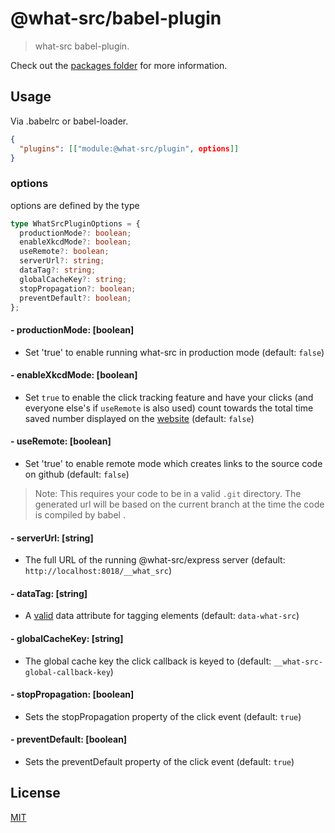 
# @what-src/babel-plugin

> what-src babel-plugin.

Check out the [packages folder](https://github.com/duroktar/what-src/tree/master/packages) for more information.

## Usage

Via .babelrc or babel-loader.
```json
{
  "plugins": [["module:@what-src/plugin", options]]
}
```

### options

options are defined by the type

```ts
type WhatSrcPluginOptions = {
  productionMode?: boolean;
  enableXkcdMode?: boolean;
  useRemote?: boolean;
  serverUrl?: string;
  dataTag?: string;
  globalCacheKey?: string;
  stopPropagation?: boolean;
  preventDefault?: boolean;
};
```

#### - productionMode: [boolean]
  - Set 'true' to enable running what-src in production mode (default: `false`)
#### - enableXkcdMode: [boolean]
  - Set `true` to enable the click tracking feature and have your clicks (and
    everyone else's if `useRemote` is also used) count towards the total time
    saved number displayed on the [website](https://duroktar.github.io/what-src/)
    (default: `false`)
#### - useRemote: [boolean]
  - Set 'true' to enable remote mode which creates links to the source code on github (default: `false`)
  > Note: This requires your code to be in a valid `.git` directory. The generated
  > url will be based on the current branch at the time the code is compiled by
  > babel .
#### - serverUrl: [string]
  - The full URL of the running @what-src/express server (default: `http://localhost:8018/__what_src`)
#### - dataTag: [string]
  - A [valid](https://developer.mozilla.org/en-US/docs/Learn/HTML/Howto/Use_data_attributes#HTML_syntax) data attribute for tagging elements (default: `data-what-src`)
#### - globalCacheKey: [string]
  - The global cache key the click callback is keyed to (default: `__what-src-global-callback-key`)
#### - stopPropagation: [boolean]
  - Sets the stopPropagation property of the click event (default: `true`)
#### - preventDefault: [boolean]
  - Sets the preventDefault property of the click event (default: `true`)

## License

[MIT](https://opensource.org/licenses/MIT)
